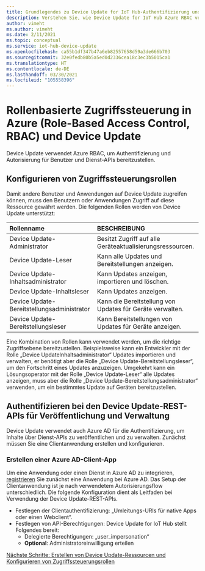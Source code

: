 ```yaml
---
title: Grundlegendes zu Device Update for IoT Hub-Authentifizierung und -Autorisierung | Microsoft-Dokumentation
description: Verstehen Sie, wie Device Update for IoT Hub Azure RBAC verwendet, um Authentifizierung und Autorisierung für Benutzer und Dienst-APIs bereitzustellen.
author: vimeht
ms.author: vimeht
ms.date: 2/11/2021
ms.topic: conceptual
ms.service: iot-hub-device-update
ms.openlocfilehash: ca55b1df347b47a6eb82557658d59a3de666b703
ms.sourcegitcommit: 32e0fedb80b5a5ed0d2336cea18c3ec3b5015ca1
ms.translationtype: HT
ms.contentlocale: de-DE
ms.lasthandoff: 03/30/2021
ms.locfileid: "105558396"
---
```

# <a name="azure-role-based-access-control-rbac-and-device-update"></a>Rollenbasierte Zugriffssteuerung in Azure (Role-Based Access Control, RBAC) und Device Update

Device Update verwendet Azure RBAC, um Authentifizierung und Autorisierung für Benutzer und Dienst-APIs bereitzustellen.

## <a name="configure-access-control-roles"></a>Konfigurieren von Zugriffssteuerungsrollen

Damit andere Benutzer und Anwendungen auf Device Update zugreifen können, muss den Benutzern oder Anwendungen Zugriff auf diese Ressource gewährt werden. Die folgenden Rollen werden von Device Update unterstützt:

|   Rollenname   | BESCHREIBUNG  |
| :--------- | :---- |
|  Device Update-Administrator | Besitzt Zugriff auf alle Geräteaktualisierungsressourcen.  |
|  Device Update-Leser| Kann alle Updates und Bereitstellungen anzeigen. |
|  Device Update-Inhaltsadministrator | Kann Updates anzeigen, importieren und löschen.  |
|  Device Update-Inhaltsleser | Kann Updates anzeigen.  |
|  Device Update-Bereitstellungsadministrator | Kann die Bereitstellung von Updates für Geräte verwalten.|
|  Device Update-Bereitstellungsleser| Kann Bereitstellungen von Updates für Geräte anzeigen. |

Eine Kombination von Rollen kann verwendet werden, um die richtige Zugriffsebene bereitzustellen. Beispielsweise kann ein Entwickler mit der Rolle „Device UpdateInhaltsadministrator“ Updates importieren und verwalten, er benötigt aber die Rolle „Device Update-Bereitstellungsleser“, um den Fortschritt eines Updates anzuzeigen. Umgekehrt kann ein Lösungsoperator mit der Rolle „Device Update-Leser“ alle Updates anzeigen, muss aber die Rolle „Device Update-Bereitstellungsadministrator“ verwenden, um ein bestimmtes Update auf Geräten bereitzustellen.


## <a name="authenticate-to-device-update-rest-apis-for-publishing-and-management"></a>Authentifizieren bei den Device Update-REST-APIs für Veröffentlichung und Verwaltung

Device Update verwendet auch Azure AD für die Authentifizierung, um Inhalte über Dienst-APIs zu veröffentlichen und zu verwalten. Zunächst müssen Sie eine Clientanwendung erstellen und konfigurieren.

### <a name="create-client-azure-ad-app"></a>Erstellen einer Azure AD-Client-App

Um eine Anwendung oder einen Dienst in Azure AD zu integrieren, [registrieren](../active-directory/develop/quickstart-register-app.md) Sie zunächst eine Anwendung bei Azure AD. Das Setup der Clientanwendung ist je nach verwendetem Autorisierungsflow unterschiedlich.  Die folgende Konfiguration dient als Leitfaden bei Verwendung der Device Update-REST-APIs.

* Festlegen der Clientauthentifizierung: „Umleitungs-URIs für native Apps oder einen Webclient“.
* Festlegen von API-Berechtigungen: Device Update for IoT Hub stellt Folgendes bereit:
  * Delegierte Berechtigungen: „user_impersonation“
  * **Optional**: Administratoreinwilligung erteilen

[Nächste Schritte: Erstellen von Device Update-Ressourcen und Konfigurieren von Zugriffssteuerungsrollen](./create-device-update-account.md)